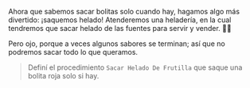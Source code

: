 Ahora que sabemos sacar bolitas solo cuando hay, hagamos algo más divertido: ¡saquemos helado! Atenderemos una heladería, en la cual tendremos que sacar helado de las fuentes para servir y vender. :icecream::yum:

Pero ojo, porque a veces algunos sabores se terminan; así que no podremos sacar todo lo que queramos. 

> Definí el procedimiento `Sacar Helado De Frutilla` que saque una bolita roja solo si hay.

